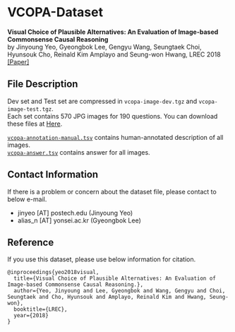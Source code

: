 # VCOPA-Dataset
**Visual Choice of Plausible Alternatives: An Evaluation of Image-based Commonsense Causal Reasoning**  
by Jinyoung Yeo, Gyeongbok Lee, Gengyu Wang, Seungtaek Choi, Hyunsouk Cho, Reinald Kim Amplayo and Seung-won Hwang, LREC 2018 [\[Paper\]](http://www.lrec-conf.org/proceedings/lrec2018/pdf/560.pdf)

## File Description ##  
Dev set and Test set are compressed in `vcopa-image-dev.tgz` and `vcopa-image-test.tgz`.  
Each set contains 570 JPG images for 190 questions.
You can download these files at [Here](https://drive.google.com/drive/folders/1mf2flEFrJ_MgCGvF3ttAlRd33o5-vC9K?usp=sharing).

[`vcopa-annotation-manual.tsv`](https://raw.githubusercontent.com/antest1/VCOPA-Dataset/master/data/vcopa-annotation-manual.tsv) contains human-annotated description of all images.  
[`vcopa-answer.tsv`](https://raw.githubusercontent.com/antest1/VCOPA-Dataset/master/data/vcopa-answer.tsv) contains answer for all images.  

## Contact Information
If there is a problem or concern about the dataset file, please contact to below e-mail.  
- jinyeo [AT] postech.edu (Jinyoung Yeo)  
- alias_n [AT] yonsei.ac.kr (Gyeongbok Lee)  

## Reference
If you use this dataset, please use below information for citation.
```
@inproceedings{yeo2018visual,
  title={Visual Choice of Plausible Alternatives: An Evaluation of Image-based Commonsense Causal Reasoning.},
  author={Yeo, Jinyoung and Lee, Gyeongbok and Wang, Gengyu and Choi, Seungtaek and Cho, Hyunsouk and Amplayo, Reinald Kim and Hwang, Seung-won},
  booktitle={LREC},
  year={2018}
}
```
